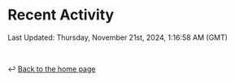 # Recent Activity

<!--RECENT_ACTIVITY:start-->
<!--RECENT_ACTIVITY:end-->

<!--RECENT_ACTIVITY:last_update-->
Last Updated: Thursday, November 21st, 2024, 1:16:58 AM (GMT)
<!--RECENT_ACTIVITY:last_update_end-->

<br>

↩️ [Back to the home page](/README.md)
